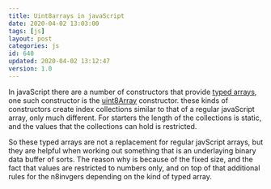 ```yaml
---
title: Uint8arrays in javaScript
date: 2020-04-02 13:03:00
tags: [js]
layout: post
categories: js
id: 640
updated: 2020-04-02 13:12:47
version: 1.0
---
```


In javaScript there are a number of constructors that provide [typed arrays](https://developer.mozilla.org/en-US/docs/Web/JavaScript/Reference/Global_Objects/TypedArray), one such constructor is the [uint8Array](https://developer.mozilla.org/en-US/docs/Web/JavaScript/Reference/Global_Objects/Uint8Array) constructor. these kinds of constructors create index collections similar to that of a regular javaScript array, only much different. For starters the length of the collections is static, and the values that the collections can hold is restricted.

So these typed arrays are not a replacement for regular javScript arrays, but they are helpful when working out something that is an underlaying binary data buffer of sorts. The reason why is because of the fixed size, and the fact that values are restricted to numbers only, and on top of that additional rules for the n8invgers depending on the kind of typed array.

<!-- more -->
